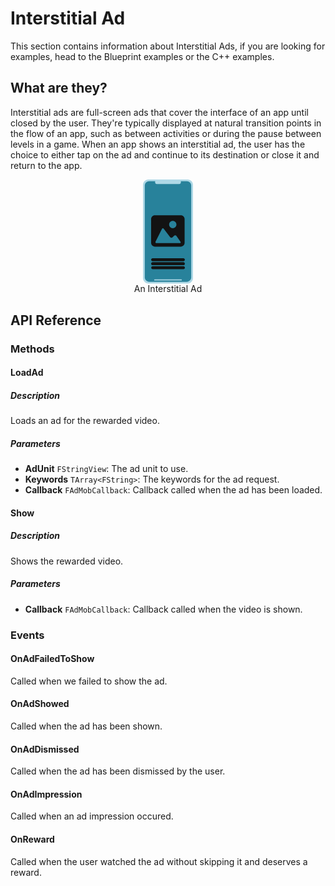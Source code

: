 # Interstitial Ad
This section contains information about Interstitial Ads, if you are looking for examples, head to the Blueprint examples or the C++ examples.
## What are they?
Interstitial ads are full-screen ads that cover the interface of an app until closed by the user. They're typically displayed at natural transition points in the flow of an app, such as between activities or during the pause between levels 
in a game. When an app shows an interstitial ad, the user has the choice to either tap on the ad and continue to its destination or close it and return to the app.

<div style="text-align:center">
<svg version="1.1" xmlns="http://www.w3.org/2000/svg" xmlns:xlink="http://www.w3.org/1999/xlink" x="0px" y="0px" width="80px"
	 height="auto" viewBox="0 0 140 291.35" style="overflow:visible;enable-background:new 0 0 140 291.35;" xml:space="preserve"
	>
<style type="text/css">
	.st0{fill:#AED8E6;}
	.st1{fill:#378AAD;}
	.st2{fill:#28829B;}
	.st3{fill:#131313;}
</style>
<defs>
</defs>
<g>
	<path class="st0" d="M124.85,291.35H15.15C6.78,291.35,0,284.57,0,276.2V15.15C0,6.78,6.78,0,15.15,0h109.69
		C133.22,0,140,6.78,140,15.15V276.2C140,284.57,133.22,291.35,124.85,291.35z"/>
	<polyline class="st1" points="60.16,132.01 60.16,155.98 84.46,144 	"/>
	<path class="st2" d="M122.62,286.35H17.38c-6.84,0-12.38-5.54-12.38-12.38V17.38C5,10.54,10.54,5,17.38,5h105.24
		C129.46,5,135,10.54,135,17.38v256.59C135,280.81,129.46,286.35,122.62,286.35z"/>
	<path class="st0" d="M101.56,12.72H38.44c-2.47,0-4.47-2-4.47-4.47V3.15h72.07v5.09C106.03,10.71,104.03,12.72,101.56,12.72z"/>
	<path class="st0" d="M107.22,282.69H32.78c-0.86,0-1.56-0.7-1.56-1.56l0,0c0-0.86,0.7-1.56,1.56-1.56h74.44
		c0.86,0,1.56,0.7,1.56,1.56l0,0C108.78,281.99,108.08,282.69,107.22,282.69z"/>
	<path class="st3" d="M113.04,228.73H26.96c-2.32,0-4.2-1.88-4.2-4.2v0c0-2.32,1.88-4.2,4.2-4.2h86.09c2.32,0,4.2,1.88,4.2,4.2v0
		C117.25,226.85,115.37,228.73,113.04,228.73z"/>
	<g>
		<g>
			<path class="st3" d="M105.92,100.03H33.32c-5.85,0-10.61,4.76-10.61,10.62v66.72c0,5.85,4.76,10.6,10.61,10.6h72.59
				c5.85,0,10.6-4.75,10.6-10.6v-66.72C116.52,104.79,111.77,100.03,105.92,100.03z M83.38,115.82c5.66,0,10.25,4.59,10.25,10.25
				c0,5.66-4.59,10.25-10.25,10.25c-5.66,0-10.25-4.59-10.25-10.25C73.13,120.41,77.71,115.82,83.38,115.82z M102.59,178.16H69.62
				h-31.5c-2.83,0-4.09-2.05-2.81-4.57l17.59-34.83c1.27-2.53,3.7-2.75,5.42-0.5l17.68,23.11c1.72,2.25,4.73,2.44,6.72,0.43
				l4.33-4.38c1.99-2.01,4.92-1.76,6.54,0.55l11.2,16C106.4,176.28,105.42,178.16,102.59,178.16z"/>
		</g>
	</g>
	<path class="st3" d="M113.04,239.93H26.96c-2.32,0-4.2-1.88-4.2-4.2v0c0-2.32,1.88-4.2,4.2-4.2h86.09c2.32,0,4.2,1.88,4.2,4.2v0
		C117.25,238.05,115.37,239.93,113.04,239.93z"/>
	<path class="st3" d="M113.22,251.14H27.14c-2.32,0-4.2-1.88-4.2-4.2v0c0-2.32,1.88-4.2,4.2-4.2h86.09c2.32,0,4.2,1.88,4.2,4.2v0
		C117.43,249.26,115.55,251.14,113.22,251.14z"/>
</g>
</svg>

<div>An Interstitial Ad</div>
</div>

## API Reference
### Methods
#### LoadAd
##### Description
Loads an ad for the rewarded video.
##### Parameters
- **AdUnit** `FStringView`: The ad unit to use.
- **Keywords** `TArray<FString>`: The keywords for the ad request.
- **Callback** `FAdMobCallback`: Callback called when the ad has been loaded.

#### Show
##### Description
Shows the rewarded video.
##### Parameters 
- **Callback** `FAdMobCallback`: Callback called when the video is shown.

### Events
#### OnAdFailedToShow
Called when we failed to show the ad.
#### OnAdShowed
Called when the ad has been shown.
#### OnAdDismissed
Called when the ad has been dismissed by the user.
#### OnAdImpression
Called when an ad impression occured.
#### OnReward
Called when the user watched the ad without skipping it and deserves a reward.
